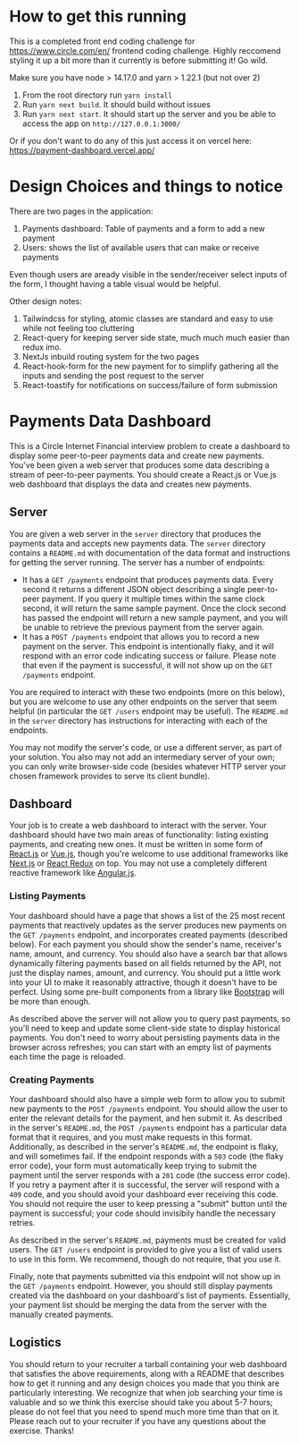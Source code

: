# How to get this running

This is a completed front end  coding challenge for https://www.circle.com/en/ frontend coding challenge. Highly reccomend styling it up a bit more than it currently is before submitting it! Go wild.

Make sure you have node > 14.17.0 and yarn > 1.22.1 (but not over 2)

1. From the root directory run `yarn install`
2. Run `yarn next build`. It should build without issues
3. Run `yarn next start`. It should start up the server and you be able to access the app on `http://127.0.0.1:3000/`

Or if you don't want to do any of this just access it on vercel here:
https://payment-dashboard.vercel.app/

# Design Choices and things to notice

There are two pages in the application:

1. Payments dashboard: Table of payments and a form to add a new payment
2. Users: shows the list of available users that can make or receive payments

Even though users are aready visible in the sender/receiver select inputs of the form, I thought having a table visual would be helpful.

Other design notes:

1. Tailwindcss for styling, atomic classes are standard and easy to use while not feeling too cluttering
2. React-query for keeping server side state, much much much easier than redux imo.
3. NextJs inbuild routing system for the two pages
4. React-hook-form for the new payment for to simplify gathering all the inputs and sending the post request to the server
5. React-toastify for notifications on success/failure of form submission

# Payments Data Dashboard

This is a Circle Internet Financial interview problem to create a dashboard to display some peer-to-peer payments data and create new payments. You've been given a web server that produces some data describing a stream of peer-to-peer payments. You should create a React.js or Vue.js web dashboard that displays the data and creates new payments.

## Server

You are given a web server in the `server` directory that produces the payments data and accepts new payments data. The `server` directory contains a `README.md` with documentation of the data format and instructions for getting the server running. The server has a number of endpoints:

- It has a `GET /payments` endpoint that produces payments data. Every second it returns a different JSON object describing a single peer-to-peer payment. If you query it multiple times within the same clock second, it will return the same sample payment. Once the clock second has passed the endpoint will return a new sample payment, and you will be unable to retrieve the previous payment from the server again.
- It has a `POST /payments` endpoint that allows you to record a new payment on the server. This endpoint is intentionally flaky, and it will respond with an error code indicating success or failure. Please note that even if the payment is successful, it will not show up on the `GET /payments` endpoint.

You are required to interact with these two endpoints (more on this below), but you are welcome to use any other endpoints on the server that seem helpful (in particular the `GET /users` endpoint may be useful). The `README.md` in the `server` directory has instructions for interacting with each of the endpoints.

You may not modify the server's code, or use a different server, as part of your solution. You also may not add an intermediary server of your own; you can only write browser-side code (besides whatever HTTP server your chosen framework provides to serve its client bundle).

## Dashboard

Your job is to create a web dashboard to interact with the server. Your dashboard should have two main areas of functionality: listing existing payments, and creating new ones. It must be written in some form of [React.js](https://reactjs.org/) or [Vue.js](https://vuejs.org/), though you're welcome to use additional frameworks like [Next.js](https://nextjs.org/) or [React Redux](https://react-redux.js.org/) on top. You may not use a completely different reactive framework like [Angular.js](https://angularjs.org/).

### Listing Payments

Your dashboard should have a page that shows a list of the 25 most recent payments that reactively updates as the server produces new payments on the `GET /payments` endpoint, and incorporates created payments (described below). For each payment you should show the sender's name, receiver's name, amount, and currency. You should also have a search bar that allows dynamically filtering payments based on all fields returned by the API, not just the display names, amount, and currency. You should put a little work into your UI to make it reasonably attractive, though it doesn't have to be perfect. Using some pre-built components from a library like [Bootstrap](https://getbootstrap.com/) will be more than enough.

As described above the server will not allow you to query past payments, so you'll need to keep and update some client-side state to display historical payments. You don't need to worry about persisting payments data in the browser across refreshes; you can start with an empty list of payments each time the page is reloaded.

### Creating Payments

Your dashboard should also have a simple web form to allow you to submit new payments to the `POST /payments` endpoint. You should allow the user to enter the relevant details for the payment, and hen submit it. As described in the server's `README.md`, the `POST /payments` endpoint has a particular data format that it requires, and you must make requests in this format. Additionally, as described in the server's `README.md`, the endpoint is flaky, and will sometimes fail. If the endpoint responds with a `503` code (the flaky error code), your form must automatically keep trying to submit the payment until the server responds with a `201` code (the success error code). If you retry a payment after it is successful, the server will respond with a `409` code, and you should avoid your dashboard ever receiving this code. You should not require the user to keep pressing a "submit" button until the payment is successful; your code should invisibily handle the necessary retries.

As described in the server's `README.md`, payments must be created for valid users. The `GET /users` endpoint is provided to give you a list of valid users to use in this form. We recommend, though do not require, that you use it.

Finally, note that payments submitted via this endpoint will not show up in the `GET /payments` endpoint. However, you should still display payments created via the dashboard on your dashboard's list of payments. Essentially, your payment list should be merging the data from the server with the manually created payments.

## Logistics

You should return to your recruiter a tarball containing your web dashboard that satisfies the above requirements, along with a README that describes how to get it running and any design choices you made that you think are particularly interesting. We recognize that when job searching your time is valuable and so we think this exercise should take you about 5-7 hours; please do not feel that you need to spend much more time than that on it. Please reach out to your recruiter if you have any questions about the exercise. Thanks!
